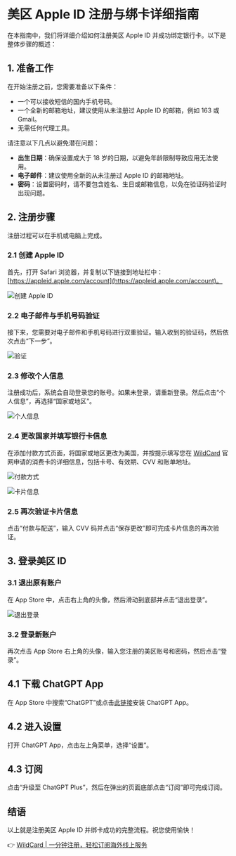 # 美区 Apple ID 注册与绑卡详细指南

在本指南中，我们将详细介绍如何注册美区 Apple ID 并成功绑定银行卡。以下是整体步骤的概述：

## 1. 准备工作

在开始注册之前，您需要准备以下条件：

- 一个可以接收短信的国内手机号码。
- 一个全新的邮箱地址，建议使用从未注册过 Apple ID 的邮箱，例如 163 或 Gmail。
- 无需任何代理工具。

请注意以下几点以避免潜在问题：

- **出生日期**：确保设置成大于 18 岁的日期，以避免年龄限制导致应用无法使用。
- **电子邮件**：建议使用全新的从未注册过 Apple ID 的邮箱地址。
- **密码**：设置密码时，请不要包含姓名、生日或邮箱信息，以免在验证码验证时出现问题。

## 2. 注册步骤

注册过程可以在手机或电脑上完成。

### 2.1 创建 Apple ID

首先，打开 Safari 浏览器，并复制以下链接到地址栏中：[https://appleid.apple.com/account](https://appleid.apple.com/account)。

![创建 Apple ID](https://bbtdd.com/img/8672049775.webp)

### 2.2 电子邮件与手机号码验证

接下来，您需要对电子邮件和手机号码进行双重验证。输入收到的验证码，然后依次点击“下一步”。

![验证](https://bbtdd.com/img/184824185963616.webp)

### 2.3 修改个人信息

注册成功后，系统会自动登录您的账号。如果未登录，请重新登录。然后点击“个人信息”，再选择“国家或地区”。

![个人信息](https://bbtdd.com/img/7886952439725.webp)

### 2.4 更改国家并填写银行卡信息

在添加付款方式页面，将国家或地区更改为美国，并按提示填写您在 [WildCard](https://bbtdd.com/WildCard) 官网申请的消费卡的详细信息，包括卡号、有效期、CVV 和账单地址。

![付款方式](https://bbtdd.com/img/816411828.webp)

![卡片信息](https://bbtdd.com/img/363823566.webp)

### 2.5 再次验证卡片信息

点击“付款与配送”，输入 CVV 码并点击“保存更改”即可完成卡片信息的再次验证。

## 3. 登录美区 ID

### 3.1 退出原有账户

在 App Store 中，点击右上角的头像，然后滑动到底部并点击“退出登录”。

![退出登录](https://bbtdd.com/img/115824551.webp)

### 3.2 登录新账户

再次点击 App Store 右上角的头像，输入您注册的美区账号和密码，然后点击“登录”。

## 4.1 下载 ChatGPT App

在 App Store 中搜索“ChatGPT”或点击[此链接](https://apps.apple.com/us/app/chatgpt/id6448311069)安装 ChatGPT App。

## 4.2 进入设置

打开 ChatGPT App，点击左上角菜单，选择“设置”。

## 4.3 订阅

点击“升级至 ChatGPT Plus”，然后在弹出的页面底部点击“订阅”即可完成订阅。

## 结语

以上就是注册美区 Apple ID 并绑卡成功的完整流程。祝您使用愉快！

👉 [WildCard | 一分钟注册，轻松订阅海外线上服务](https://bbtdd.com/WildCard)